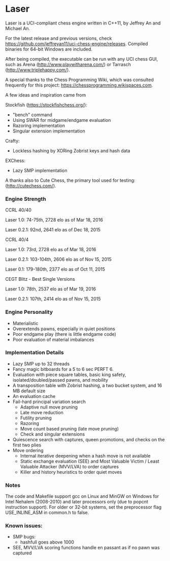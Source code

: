 # Laser
Laser is a UCI-compliant chess engine written in C++11, by Jeffrey An and Michael An.

For the latest release and previous versions, check https://github.com/jeffreyan11/uci-chess-engine/releases. Compiled binaries for 64-bit Windows are included.

After being compiled, the executable can be run with any UCI chess GUI, such as Arena (http://www.playwitharena.com/) or Tarrasch (http://www.triplehappy.com/).

A special thanks to the Chess Programming Wiki, which was consulted frequently for this project: https://chessprogramming.wikispaces.com.

A few ideas and inspiration came from

Stockfish (https://stockfishchess.org/):
- "bench" command
- Using SWAR for midgame/endgame evaluation
- Razoring implementation
- Singular extension implementation

Crafty:
- Lockless hashing by XORing Zobrist keys and hash data

EXChess:
- Lazy SMP implementation

A thanks also to Cute Chess, the primary tool used for testing: (http://cutechess.com/).


### Engine Strength
CCRL 40/40

Laser 1.0: 74-75th, 2728 elo as of Mar 18, 2016

Laser 0.2.1: 92nd, 2641 elo as of Dec 18, 2015

CCRL 40/4

Laser 1.0: 73rd, 2728 elo as of Mar 18, 2016

Laser 0.2.1: 103-104th, 2606 elo as of Nov 15, 2015

Laser 0.1: 179-180th, 2377 elo as of Oct 11, 2015

CEGT Blitz - Best Single Versions

Laser 1.0: 78th, 2537 elo as of Mar 19, 2016

Laser 0.2.1: 107th, 2414 elo as of Nov 15, 2015


### Engine Personality
- Materialistic
- Overextends pawns, especially in quiet positions
- Poor endgame play (there is little endgame code)
- Poor evaluation of material imbalances


### Implementation Details
- Lazy SMP up to 32 threads
- Fancy magic bitboards for a 5 to 6 sec PERFT 6.
- Evaluation with piece square tables, basic king safety, isolated/doubled/passed pawns, and mobility
- A transposition table with Zobrist hashing, a two bucket system, and 16 MB default size
- An evaluation cache
- Fail-hard principal variation search
  - Adaptive null move pruning
  - Late move reduction
  - Futility pruning
  - Razoring
  - Move count based pruning (late move pruning)
  - Check and singular extensions
- Quiescence search with captures, queen promotions, and checks on the first two plies
- Move ordering
  - Internal iterative deepening when a hash move is not available
  - Static exchange evaluation (SEE) and Most Valuable Victim / Least Valuable Attacker (MVV/LVA) to order captures
  - Killer and history heuristics to order quiet moves


### Notes
The code and Makefile support gcc on Linux and MinGW on Windows for Intel Nehalem (2008-2010) and later processors only (due to popcnt instruction support). For older or 32-bit systems, set the preprocessor flag USE_INLINE_ASM in common.h to false.


### Known issues:
- SMP bugs:
  - hashfull goes above 1000
- SEE, MVV/LVA scoring functions handle en passant as if no pawn was captured
